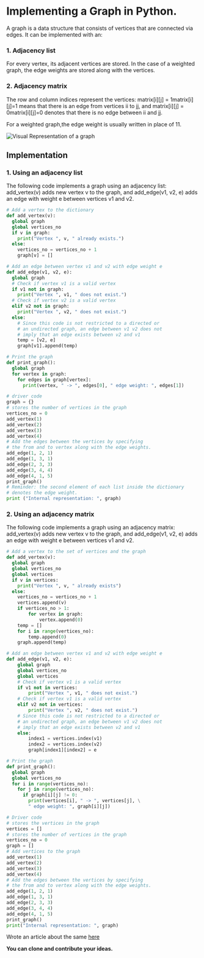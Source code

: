 # Implementing a Graph in Python. 


A graph is a data structure that consists of vertices that are connected ​via edges. It can be implemented with an:


### 1. Adjacency list

For every vertex, its adjacent vertices are stored. In the case of a weighted graph, the edge weights are stored along with the vertices.​


### 2. Adjacency matrix

The row and column indices represent the vertices: matrix[i][j] = 1matrix[i][j]=1 means that there is an edge from vertices ii to jj, and matrix[i][j] = 0matrix[i][j]=0 denotes that there is no edge between ii and jj. 

For a weighted graph,the edge weight is usually written in place of 11. 


![Visual Representation of a graph](https://github.com/LuxTechAcademy/Graph-in-Python/blob/main/download.png "Title")


## Implementation

### 1. Using an adjacency list
The following code implements a graph using an adjacency list: add_vertex(v) adds new vertex v to the graph, and add_edge(v1, v2, e) adds an edge with weight e between vertices v1 and v2.

~~~python 
# Add a vertex to the dictionary
def add_vertex(v):
  global graph
  global vertices_no
  if v in graph:
    print("Vertex ", v, " already exists.")
  else:
    vertices_no = vertices_no + 1
    graph[v] = []

# Add an edge between vertex v1 and v2 with edge weight e
def add_edge(v1, v2, e):
  global graph
  # Check if vertex v1 is a valid vertex
  if v1 not in graph:
    print("Vertex ", v1, " does not exist.")
  # Check if vertex v2 is a valid vertex
  elif v2 not in graph:
    print("Vertex ", v2, " does not exist.")
  else:
    # Since this code is not restricted to a directed or 
    # an undirected graph, an edge between v1 v2 does not
    # imply that an edge exists between v2 and v1
    temp = [v2, e]
    graph[v1].append(temp)

# Print the graph
def print_graph():
  global graph
  for vertex in graph:
    for edges in graph[vertex]:
      print(vertex, " -> ", edges[0], " edge weight: ", edges[1])

# driver code
graph = {}
# stores the number of vertices in the graph
vertices_no = 0
add_vertex(1)
add_vertex(2)
add_vertex(3)
add_vertex(4)
# Add the edges between the vertices by specifying
# the from and to vertex along with the edge weights.
add_edge(1, 2, 1)
add_edge(1, 3, 1)
add_edge(2, 3, 3)
add_edge(3, 4, 4)
add_edge(4, 1, 5)
print_graph()
# Reminder: the second element of each list inside the dictionary
# denotes the edge weight.
print ("Internal representation: ", graph)
~~~




### 2. Using an adjacency matrix


The following code implements a graph using an adjacency matrix: add_vertex(v) adds new vertex v to the graph, and add_edge(v1, v2, e) adds an edge with weight e between vertices v1 and v2.

~~~python 
# Add a vertex to the set of vertices and the graph
def add_vertex(v):
  global graph
  global vertices_no
  global vertices
  if v in vertices:
    print("Vertex ", v, " already exists")
  else:
    vertices_no = vertices_no + 1
    vertices.append(v)
    if vertices_no > 1:
        for vertex in graph:
            vertex.append(0)
    temp = []
    for i in range(vertices_no):
        temp.append(0)
    graph.append(temp)

# Add an edge between vertex v1 and v2 with edge weight e
def add_edge(v1, v2, e):
    global graph
    global vertices_no
    global vertices
    # Check if vertex v1 is a valid vertex
    if v1 not in vertices:
        print("Vertex ", v1, " does not exist.")
    # Check if vertex v1 is a valid vertex
    elif v2 not in vertices:
        print("Vertex ", v2, " does not exist.")
    # Since this code is not restricted to a directed or 
    # an undirected graph, an edge between v1 v2 does not
    # imply that an edge exists between v2 and v1
    else:
        index1 = vertices.index(v1)
        index2 = vertices.index(v2)
        graph[index1][index2] = e

# Print the graph
def print_graph():
  global graph
  global vertices_no
  for i in range(vertices_no):
    for j in range(vertices_no):
      if graph[i][j] != 0:
        print(vertices[i], " -> ", vertices[j], \
        " edge weight: ", graph[i][j])

# Driver code        
# stores the vertices in the graph
vertices = []
# stores the number of vertices in the graph
vertices_no = 0
graph = []
# Add vertices to the graph
add_vertex(1)
add_vertex(2)
add_vertex(3)
add_vertex(4)
# Add the edges between the vertices by specifying
# the from and to vertex along with the edge weights.
add_edge(1, 2, 1)
add_edge(1, 3, 1)
add_edge(2, 3, 3)
add_edge(3, 4, 4)
add_edge(4, 1, 5)
print_graph()
print("Internal representation: ", graph) 
~~~

Wrote an article about the same [here](https://dev.to/grayhat/how-to-implement-a-graph-in-python-432o)
 
 
**You can clone and contribute your ideas.**
